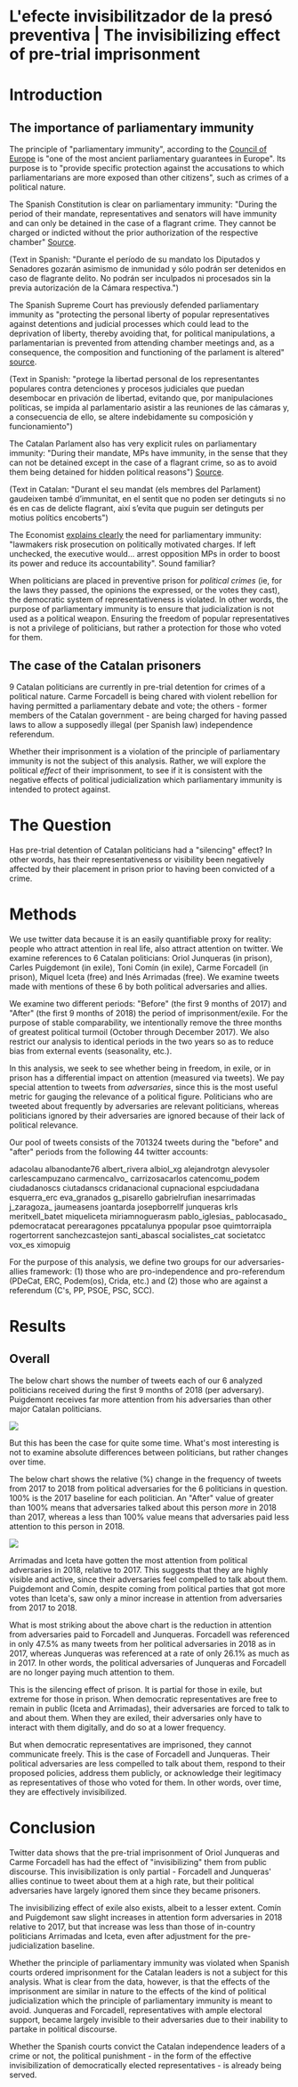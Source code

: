 L'efecte invisibilitzador de la presó preventiva | The invisibilizing effect of pre-trial imprisonment
================

Introduction
============

The importance of parliamentary immunity
----------------------------------------

The principle of "parliamentary immunity", according to the [Council of Europe](https://assembly.coe.int/nw/xml/XRef/X2H-Xref-ViewHTML.asp?FileID=10070&lang=EN) is "one of the most ancient parliamentary guarantees in Europe". Its purpose is to "provide specific protection against the accusations to which parliamentarians are more exposed than other citizens", such as crimes of a political nature.

The Spanish Constitution is clear on parliamentary immunity: "During the period of their mandate, representatives and senators will have immunity and can only be detained in the case of a flagrant crime. They cannot be charged or indicted without the prior authorization of the respective chamber" [Source](http://noticias.juridicas.com/base_datos/Admin/constitucion.t3.html).

(Text in Spanish: "Durante el período de su mandato los Diputados y Senadores gozarán asimismo de inmunidad y sólo podrán ser detenidos en caso de flagrante delito. No podrán ser inculpados ni procesados sin la previa autorización de la Cámara respectiva.")

The Spanish Supreme Court has previously defended parliamentary immunity as "protecting the personal liberty of popular representatives against detentions and judicial processes which could lead to the deprivation of liberty, thereby avoiding that, for political manipulations, a parlamentarian is prevented from attending chamber meetings and, as a consequence, the composition and functioning of the parlament is altered" [source](http://www.congreso.es/consti/constitucion/indice/sinopsis/sinopsis.jsp?art=71&tipo=2).

(Text in Spanish: "protege la libertad personal de los representantes populares contra detenciones y procesos judiciales que puedan desembocar en privación de libertad, evitando que, por manipulaciones políticas, se impida al parlamentario asistir a las reuniones de las cámaras y, a consecuencia de ello, se altere indebidamente su composición y funcionamiento")

The Catalan Parlament also has very explicit rules on parliamentary immunity: "During their mandate, MPs have immunity, in the sense that they can not be detained except in the case of a flagrant crime, so as to avoid them being detained for hidden political reasons") [Source](https://www.parlament.cat/pcat/parlament/els-diputats-del-parlament/).

(Text in Catalan: "Durant el seu mandat (els membres del Parlament) gaudeixen també d’immunitat, en el sentit que no poden ser detinguts si no és en cas de delicte flagrant, així s’evita que puguin ser detinguts per motius polítics encoberts")

The Economist [explains clearly](https://www.economist.com/the-economist-explains/2016/05/26/why-politicians-are-granted-immunity-from-prosecution) the need for parliamentary immunity: "lawmakers risk prosecution on politically motivated charges. If left unchecked, the executive would... arrest opposition MPs in order to boost its power and reduce its accountability". Sound familiar?

When politicians are placed in preventive prison for *political crimes* (ie, for the laws they passed, the opinions the expressed, or the votes they cast), the democratic system of representativeness is violated. In other words, the purpose of parliamentary immunity is to ensure that judicialization is not used as a political weapon. Ensuring the freedom of popular representatives is not a privilege of politicians, but rather a protection for those who voted for them.

The case of the Catalan prisoners
---------------------------------

9 Catalan politicians are currently in pre-trial detention for crimes of a political nature. Carme Forcadell is being chared with violent rebellion for having permitted a parliamentary debate and vote; the others - former members of the Catalan government - are being charged for having passed laws to allow a supposedly illegal (per Spanish law) independence referendum.

Whether their imprisonment is a violation of the principle of parliamentary immunity is not the subject of this analysis. Rather, we will explore the political *effect* of their imprisonment, to see if it is consistent with the negative effects of political judicialization which parliamentary immunity is intended to protect against.

The Question
============

Has pre-trial detention of Catalan politicians had a "silencing" effect? In other words, has their representativeness or visibility been negatively affected by their placement in prison prior to having been convicted of a crime.

Methods
=======

We use twitter data because it is an easily quantifiable proxy for reality: people who attract attention in real life, also attract attention on twitter. We examine references to 6 Catalan politicians: Oriol Junqueras (in prison), Carles Puigdemont (in exile), Toni Comín (in exile), Carme Forcadell (in prison), Miquel Iceta (free) and Inés Arrimadas (free). We examine tweets made with mentions of these 6 by both political adversaries and allies.

We examine two different periods: "Before" (the first 9 months of 2017) and "After" (the first 9 months of 2018) the period of imprisonment/exile. For the purpose of stable comparability, we intentionally remove the three months of greatest political turmoil (October through December 2017). We also restrict our analysis to identical periods in the two years so as to reduce bias from external events (seasonality, etc.).

In this analysis, we seek to see whether being in freedom, in exile, or in prison has a differential impact on attention (measured via tweets). We pay special attention to tweets from *adversaries*, since this is the most useful metric for gauging the relevance of a political figure. Politicians who are tweeted about frequently by adversaries are relevant politicians, whereas politicians ignored by their adversaries are ignored because of their lack of political relevance.

Our pool of tweets consists of the 701324 tweets during the "before" and "after" periods from the following 44 twitter accounts:

adacolau
albanodante76
albert\_rivera
albiol\_xg
alejandrotgn
alevysoler
carlescampuzano
carmencalvo\_
carrizosacarlos
catencomu\_podem
ciudadanoscs
ciutadanscs
cridanacional
cupnacional
espciudadana
esquerra\_erc
eva\_granados
g\_pisarello
gabrielrufian
inesarrimadas
j\_zaragoza\_
jaumeasens
joantarda
josepborrellf
junqueras
krls
meritxell\_batet
miqueliceta
miriamnoguerasm
pablo\_iglesias\_
pablocasado\_
pdemocratacat
perearagones
ppcatalunya
ppopular
psoe
quimtorraipla
rogertorrent
sanchezcastejon
santi\_abascal
socialistes\_cat
societatcc
vox\_es
ximopuig

For the purpose of this analysis, we define two groups for our adversaries-allies framework: (1) those who are pro-independence and pro-referendum (PDeCat, ERC, Podem(os), Crida, etc.) and (2) those who are against a referendum (C's, PP, PSOE, PSC, SCC).

Results
=======

Overall
-------

The below chart shows the number of tweets each of our 6 analyzed politicians received during the first 9 months of 2018 (per adversary). Puigdemont receives far more attention from his adversaries than other major Catalan politicians.

![](figures/unnamed-chunk-5-1.png)

But this has been the case for quite some time. What's most interesting is not to examine absolute differences between politicians, but rather changes over time.

The below chart shows the relative (%) change in the frequency of tweets from 2017 to 2018 from political adversaries for the 6 politicians in question. 100% is the 2017 baseline for each politician. An "After" value of greater than 100% means that adversaries talked about this person *more* in 2018 than 2017, whereas a less than 100% value means that adversaries paid less attention to this person in 2018.

![](figures/unnamed-chunk-6-1.png)

Arrimadas and Iceta have gotten the most attention from political adversaries in 2018, relative to 2017. This suggests that they are highly visible and active, since their adversaries feel compelled to talk about them. Puigdemont and Comín, despite coming from political parties that got more votes than Iceta's, saw only a minor increase in attention from adversaries from 2017 to 2018.

What is most striking about the above chart is the reduction in attention from adversaries paid to Forcadell and Junqueras. Forcadell was referenced in only 47.5% as many tweets from her political adversaries in 2018 as in 2017, whereas Junqueras was referenced at a rate of only 26.1% as much as in 2017. In other words, the political adversaries of Junqueras and Forcadell are no longer paying much attention to them.

This is the silencing effect of prison. It is partial for those in exile, but extreme for those in prison. When democratic representatives are free to remain in public (Iceta and Arrimadas), their adversaries are forced to talk to and about them. When they are exiled, their adversaries only have to interact with them digitally, and do so at a lower frequency.

But when democratic representatives are imprisoned, they cannot communicate freely. This is the case of Forcadell and Junqueras. Their political adversaries are less compelled to talk about them, respond to their proposed policies, address them publicly, or acknowledge their legitimacy as representatives of those who voted for them. In other words, over time, they are effectively invisibilized.

Conclusion
==========

Twitter data shows that the pre-trial imprisonment of Oriol Junqueras and Carme Forcadell has had the effect of "invisibilizing" them from public discourse. This invisibilization is only partial - Forcadell and Junqueras' allies continue to tweet about them at a high rate, but their political adversaries have largely ignored them since they became prisoners.

The invisibilizing effect of exile also exists, albeit to a lesser extent. Comín and Puigdemont saw slight increases in attention form adversaries in 2018 relative to 2017, but that increase was less than those of in-country politicians Arrimadas and Iceta, even after adjustment for the pre-judicialization baseline.

Whether the principle of parliamentary immunity was violated when Spanish courts ordered imprisonment for the Catalan leaders is not a subject for this analysis. What is clear from the data, however, is that the effects of the imprisonment are similar in nature to the effects of the kind of political judicialization which the principle of parliamentary immunity is meant to avoid. Junqueras and Forcadell, representatives with ample electoral support, became largely invisible to their adversaries due to their inability to partake in political discourse.

Whether the Spanish courts convict the Catalan independence leaders of a crime or not, the political punishment - in the form of the effective invisibilization of democratically elected representatives - is already being served.
